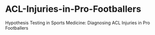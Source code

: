 # ACL-Injuries-in-Pro-Footballers
Hypothesis Testing in Sports Medicine: Diagnosing ACL Injuries in Pro Footballers 
